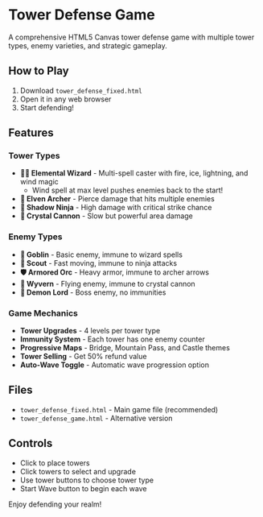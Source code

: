 # Tower Defense Game

A comprehensive HTML5 Canvas tower defense game with multiple tower types, enemy varieties, and strategic gameplay.

## How to Play

1. Download `tower_defense_fixed.html` 
2. Open it in any web browser
3. Start defending!

## Features

### Tower Types
- **🧙‍♂️ Elemental Wizard** - Multi-spell caster with fire, ice, lightning, and wind magic
  - Wind spell at max level pushes enemies back to the start!
- **🏹 Elven Archer** - Pierce damage that hits multiple enemies
- **🥷 Shadow Ninja** - High damage with critical strike chance
- **💎 Crystal Cannon** - Slow but powerful area damage

### Enemy Types
- **👾 Goblin** - Basic enemy, immune to wizard spells
- **🏃 Scout** - Fast moving, immune to ninja attacks
- **🛡️ Armored Orc** - Heavy armor, immune to archer arrows
- **🦅 Wyvern** - Flying enemy, immune to crystal cannon
- **👹 Demon Lord** - Boss enemy, no immunities

### Game Mechanics
- **Tower Upgrades** - 4 levels per tower type
- **Immunity System** - Each tower has one enemy counter
- **Progressive Maps** - Bridge, Mountain Pass, and Castle themes
- **Tower Selling** - Get 50% refund value
- **Auto-Wave Toggle** - Automatic wave progression option

## Files
- `tower_defense_fixed.html` - Main game file (recommended)
- `tower_defense_game.html` - Alternative version

## Controls
- Click to place towers
- Click towers to select and upgrade
- Use tower buttons to choose tower type
- Start Wave button to begin each wave

Enjoy defending your realm!